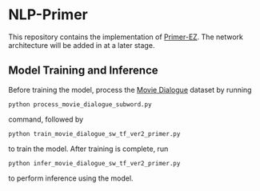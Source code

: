 # NLP-Primer

This repository contains the implementation of [Primer-EZ](https://arxiv.org/abs/2109.08668). The network architecture will be added in at a later stage.

## Model Training and Inference
Before training the model, process the [Movie Dialogue](https://www.cs.cornell.edu/~cristian/Cornell_Movie-Dialogs_Corpus.html) dataset by running
```
python process_movie_dialogue_subword.py
```
command, followed by
```
python train_movie_dialogue_sw_tf_ver2_primer.py
```
to train the model. After training is complete, run
```
python infer_movie_dialogue_sw_tf_ver2_primer.py
```
to perform inference using the model.
